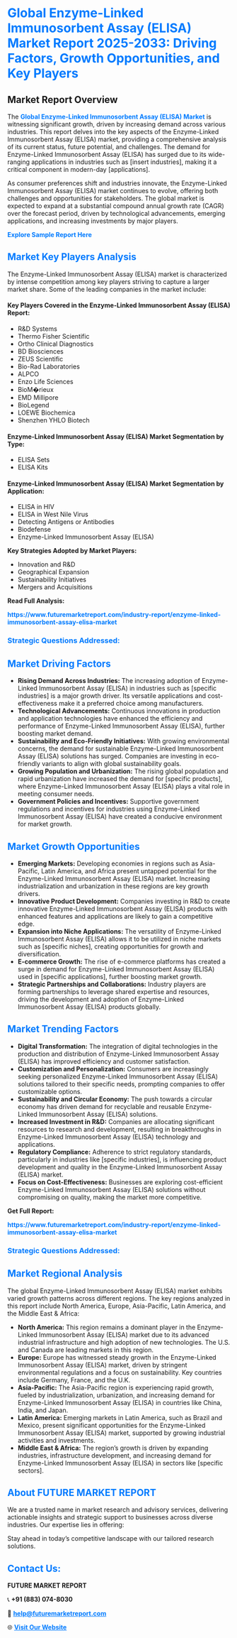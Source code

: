<h1 style="color: #007BFF;">Global Enzyme-Linked Immunosorbent Assay (ELISA) Market Report 2025-2033: Driving Factors, Growth Opportunities, and Key Players</h1>

<section id="overview">
<h2>Market Report Overview</h2>
<p>The <a href="https://www.futuremarketreport.com/industry-report/enzyme-linked-immunosorbent-assay-elisa-market" style="color: #007BFF; text-decoration: none;"><strong>Global Enzyme-Linked Immunosorbent Assay (ELISA) Market</strong></a> is witnessing significant growth, driven by increasing demand across various industries. This report delves into the key aspects of the Enzyme-Linked Immunosorbent Assay (ELISA) market, providing a comprehensive analysis of its current status, future potential, and challenges. The demand for Enzyme-Linked Immunosorbent Assay (ELISA) has surged due to its wide-ranging applications in industries such as [insert industries], making it a critical component in modern-day [applications].</p>
<p>As consumer preferences shift and industries innovate, the Enzyme-Linked Immunosorbent Assay (ELISA) market continues to evolve, offering both challenges and opportunities for stakeholders. The global market is expected to expand at a substantial compound annual growth rate (CAGR) over the forecast period, driven by technological advancements, emerging applications, and increasing investments by major players.</p>
</section>

<section id="overview">
<p><a href="https://www.futuremarketreport.com/request-sample/reportId=111551" style="color: #007BFF; text-decoration: none;"><strong>Explore Sample Report Here</strong></a></p>
</section>

<section id="key-players">
<h2 style="color: #007BFF;">Market Key Players Analysis</h2>
<p>The Enzyme-Linked Immunosorbent Assay (ELISA) market is characterized by intense competition among key players striving to capture a larger market share. Some of the leading companies in the market include:</p>
<h4>Key Players Covered in the Enzyme-Linked Immunosorbent Assay (ELISA) Report:</h4>
<ul><li>R&amp;D Systems</li><li>Thermo Fisher Scientific</li><li>Ortho Clinical Diagnostics</li><li>BD Biosciences</li><li>ZEUS Scientific</li><li>Bio-Rad Laboratories</li><li>ALPCO</li><li>Enzo Life Sciences</li><li>BioM�rieux</li><li>EMD Millipore</li><li>BioLegend</li><li>LOEWE Biochemica</li><li>Shenzhen YHLO Biotech</li></ul>
<h4>Enzyme-Linked Immunosorbent Assay (ELISA) Market Segmentation by Type:</h4>
<ul><li>ELISA Sets</li><li>ELISA Kits</li></ul>

<h4>Enzyme-Linked Immunosorbent Assay (ELISA) Market Segmentation by Application:</h4>
<ul><li>ELISA in HIV</li><li>ELISA in West Nile Virus</li><li>Detecting Antigens or Antibodies</li><li>Biodefense</li><li>Enzyme-Linked Immunosorbent Assay (ELISA)</li></ul>
<p><strong>Key Strategies Adopted by Market Players:</strong></p>
<ul>
<li>Innovation and R&D</li>
<li>Geographical Expansion</li>
<li>Sustainability Initiatives</li>
<li>Mergers and Acquisitions</li>
</ul>
</section>

<section>
<p><strong>Read Full Analysis: </strong></p><a href="https://www.futuremarketreport.com/industry-report/enzyme-linked-immunosorbent-assay-elisa-market" style="color: #007BFF; text-decoration: none;"><strong>https://www.futuremarketreport.com/industry-report/enzyme-linked-immunosorbent-assay-elisa-market</strong></a>
<h3 style="color: #007BFF;">Strategic Questions Addressed:</h3>
</section>

<section id="driving-factors">
<h2 style="color: #007BFF;">Market Driving Factors</h2>
<ul>
<li><strong>Rising Demand Across Industries:</strong> The increasing adoption of Enzyme-Linked Immunosorbent Assay (ELISA) in industries such as [specific industries] is a major growth driver. Its versatile applications and cost-effectiveness make it a preferred choice among manufacturers.</li>
<li><strong>Technological Advancements:</strong> Continuous innovations in production and application technologies have enhanced the efficiency and performance of Enzyme-Linked Immunosorbent Assay (ELISA), further boosting market demand.</li>
<li><strong>Sustainability and Eco-Friendly Initiatives:</strong> With growing environmental concerns, the demand for sustainable Enzyme-Linked Immunosorbent Assay (ELISA) solutions has surged. Companies are investing in eco-friendly variants to align with global sustainability goals.</li>
<li><strong>Growing Population and Urbanization:</strong> The rising global population and rapid urbanization have increased the demand for [specific products], where Enzyme-Linked Immunosorbent Assay (ELISA) plays a vital role in meeting consumer needs.</li>
<li><strong>Government Policies and Incentives:</strong> Supportive government regulations and incentives for industries using Enzyme-Linked Immunosorbent Assay (ELISA) have created a conducive environment for market growth.</li>
</ul>
</section>

<section id="growth-opportunities">
<h2 style="color: #007BFF;">Market Growth Opportunities</h2>
<ul>
<li><strong>Emerging Markets:</strong> Developing economies in regions such as Asia-Pacific, Latin America, and Africa present untapped potential for the Enzyme-Linked Immunosorbent Assay (ELISA) market. Increasing industrialization and urbanization in these regions are key growth drivers.</li>
<li><strong>Innovative Product Development:</strong> Companies investing in R&D to create innovative Enzyme-Linked Immunosorbent Assay (ELISA) products with enhanced features and applications are likely to gain a competitive edge.</li>
<li><strong>Expansion into Niche Applications:</strong> The versatility of Enzyme-Linked Immunosorbent Assay (ELISA) allows it to be utilized in niche markets such as [specific niches], creating opportunities for growth and diversification.</li>
<li><strong>E-commerce Growth:</strong> The rise of e-commerce platforms has created a surge in demand for Enzyme-Linked Immunosorbent Assay (ELISA) used in [specific applications], further boosting market growth.</li>
<li><strong>Strategic Partnerships and Collaborations:</strong> Industry players are forming partnerships to leverage shared expertise and resources, driving the development and adoption of Enzyme-Linked Immunosorbent Assay (ELISA) products globally.</li>
</ul>
</section>

<section id="trending-factors">
<h2 style="color: #007BFF;">Market Trending Factors</h2>
<ul>
<li><strong>Digital Transformation:</strong> The integration of digital technologies in the production and distribution of Enzyme-Linked Immunosorbent Assay (ELISA) has improved efficiency and customer satisfaction.</li>
<li><strong>Customization and Personalization:</strong> Consumers are increasingly seeking personalized Enzyme-Linked Immunosorbent Assay (ELISA) solutions tailored to their specific needs, prompting companies to offer customizable options.</li>
<li><strong>Sustainability and Circular Economy:</strong> The push towards a circular economy has driven demand for recyclable and reusable Enzyme-Linked Immunosorbent Assay (ELISA) solutions.</li>
<li><strong>Increased Investment in R&D:</strong> Companies are allocating significant resources to research and development, resulting in breakthroughs in Enzyme-Linked Immunosorbent Assay (ELISA) technology and applications.</li>
<li><strong>Regulatory Compliance:</strong> Adherence to strict regulatory standards, particularly in industries like [specific industries], is influencing product development and quality in the Enzyme-Linked Immunosorbent Assay (ELISA) market.</li>
<li><strong>Focus on Cost-Effectiveness:</strong> Businesses are exploring cost-efficient Enzyme-Linked Immunosorbent Assay (ELISA) solutions without compromising on quality, making the market more competitive.</li>
</ul>
</section>

<section>
<p><strong>Get Full Report: </strong></p><a href="https://www.futuremarketreport.com/industry-report/enzyme-linked-immunosorbent-assay-elisa-market" style="color: #007BFF; text-decoration: none;"><strong>https://www.futuremarketreport.com/industry-report/enzyme-linked-immunosorbent-assay-elisa-market</strong></a>
<h3 style="color: #007BFF;">Strategic Questions Addressed:</h3>
</section>


<section id="regional-analysis">
<h2 style="color: #007BFF;">Market Regional Analysis</h2>
<p>The global Enzyme-Linked Immunosorbent Assay (ELISA) market exhibits varied growth patterns across different regions. The key regions analyzed in this report include North America, Europe, Asia-Pacific, Latin America, and the Middle East & Africa:</p>
<ul>
<li><strong>North America:</strong> This region remains a dominant player in the Enzyme-Linked Immunosorbent Assay (ELISA) market due to its advanced industrial infrastructure and high adoption of new technologies. The U.S. and Canada are leading markets in this region.</li>
<li><strong>Europe:</strong> Europe has witnessed steady growth in the Enzyme-Linked Immunosorbent Assay (ELISA) market, driven by stringent environmental regulations and a focus on sustainability. Key countries include Germany, France, and the U.K.</li>
<li><strong>Asia-Pacific:</strong> The Asia-Pacific region is experiencing rapid growth, fueled by industrialization, urbanization, and increasing demand for Enzyme-Linked Immunosorbent Assay (ELISA) in countries like China, India, and Japan.</li>
<li><strong>Latin America:</strong> Emerging markets in Latin America, such as Brazil and Mexico, present significant opportunities for the Enzyme-Linked Immunosorbent Assay (ELISA) market, supported by growing industrial activities and investments.</li>
<li><strong>Middle East & Africa:</strong> The region’s growth is driven by expanding industries, infrastructure development, and increasing demand for Enzyme-Linked Immunosorbent Assay (ELISA) in sectors like [specific sectors].</li>
</ul>
</section>

<footer>
<h2 style="color: #007BFF;">About FUTURE MARKET REPORT</h2>
<p>We are a trusted name in market research and advisory services, delivering actionable insights and strategic support to businesses across diverse industries. Our expertise lies in offering:</p>

<p>Stay ahead in today’s competitive landscape with our tailored research solutions.</p>

<h2 style="color: #007BFF;">Contact Us:</h2>
<p><strong>FUTURE MARKET REPORT</strong></p>
<p>📞 <strong>+91 (883) 074-8030</strong></p>
<p>📧 <strong><a href="mailto:help@futuremarketreport.com" style="color: #007BFF;">help@futuremarketreport.com</a></strong></p>
<p>🌐 <strong><a href="https://www.futuremarketreport.com/" style="color: #007BFF;">Visit Our Website</a></strong></p>
</footer>